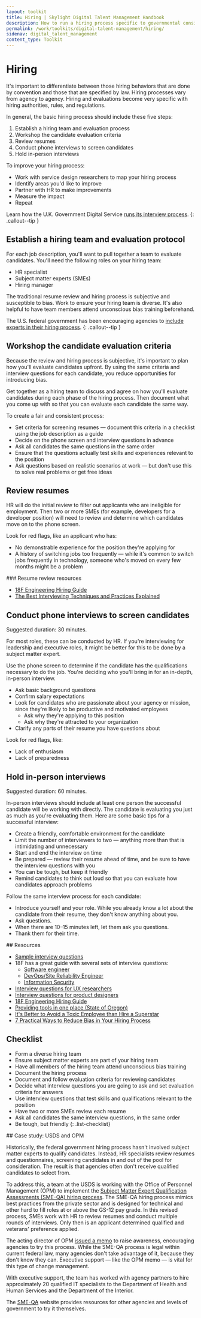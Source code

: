 ```yaml
---
layout: toolkit
title: Hiring | Skylight Digital Talent Management Handbook
description: How to run a hiring process specific to governmental considerations, including the use of flexible hiring authorities.
permalink: /work/toolkits/digital-talent-management/hiring/
sidenav: digital_talent_management
content_type: Toolkit
---
```


# Hiring

It's important to differentiate between those hiring behaviors that are done by convention and those that are specified by law. Hiring processes vary from agency to agency. Hiring and evaluations become very specific with hiring authorities, rules, and regulations.

In general, the basic hiring process should include these five steps:

1. Establish a hiring team and evaluation process
2. Workshop the candidate evaluation criteria
3. Review resumes
4. Conduct phone interviews to screen candidates
5. Hold in-person interviews

To improve your hiring process:

- Work with service design researchers to map your hiring process
- Identify areas you'd like to improve
- Partner with HR to make improvements
- Measure the impact
- Repeat

Learn how the U.K. Government Digital Service [runs its interview process](https://technology.blog.gov.uk/2015/07/14/applying-for-a-job-at-gds-update/).
{: .callout--tip }

## Establish a hiring team and evaluation protocol

For each job description, you'll want to pull together a team to evaluate candidates. You'll need the following roles on your hiring team:

- HR specialist
- Subject matter experts (SMEs)
- Hiring manager

The traditional resume review and hiring process is subjective and susceptible to bias. Work to ensure your hiring team is diverse. It's also helpful to have team members attend unconscious bias training beforehand.

The U.S. federal government has been encouraging agencies to [include experts in their hiring process](https://www.govexec.com/management/2019/09/weichert-agencies-should-include-experts-hiring-process/159871/).
{: .callout--tip }

## Workshop the candidate evaluation criteria

Because the review and hiring process is subjective, it's important to plan how you'll evaluate candidates upfront. By using the same criteria and interview questions for each candidate, you reduce opportunities for introducing bias.

Get together as a hiring team to discuss and agree on how you'll evaluate candidates during each phase of the hiring process. Then document what you come up with so that you can evaluate each candidate the same way.

To create a fair and consistent process:

- Set criteria for screening resumes — document this criteria in a checklist using the job description as a guide
- Decide on the phone screen and interview questions in advance
- Ask all candidates the same questions in the same order
- Ensure that the questions actually test skills and experiences relevant to the position
- Ask questions based on realistic scenarios at work — but don't use this to solve real problems or get free ideas

## Review resumes

HR will do the initial review to filter out applicants who are ineligible for employment. Then two or more SMEs (for example, developers for a developer position) will need to review and determine which candidates move on to the phone screen.

Look for red flags, like an applicant who has:

- No demonstrable experience for the position they're applying for
- A history of switching jobs too frequently — while it's common to switch jobs frequently in technology, someone who's moved on every few months might be a problem

<div class="callout--note" markdown="1">
### Resume review resources

- [18F Engineering Hiring Guide](https://eng-hiring.18f.gov/resume-review/)
- [The Best Interviewing Techniques and Practices Explained](https://medium.com/swlh/the-best-interviewing-techniques-and-practices-explained-61cf41c3175f)
</div>

## Conduct phone interviews to screen candidates

Suggested duration: 30 minutes.

For most roles, these can be conducted by HR. If you're interviewing for leadership and executive roles, it might be better for this to be done by a subject matter expert.

Use the phone screen to determine if the candidate has the qualifications necessary to do the job. You're deciding who you'll bring in for an in-depth, in-person interview.

- Ask basic background questions
- Confirm salary expectations
- Look for candidates who are passionate about your agency or mission, since they're likely to be productive and motivated employees
    - Ask why they're applying to this position
    - Ask why they're attracted to your organization
- Clarify any parts of their resume you have questions about

Look for red flags, like:

- Lack of enthusiasm
- Lack of preparedness

## Hold in-person interviews

Suggested duration: 60 minutes.

In-person interviews should include at least one person the successful candidate will be working with directly. The candidate is evaluating you just as much as you're evaluating them. Here are some basic tips for a successful interview:

- Create a friendly, comfortable environment for the candidate
- Limit the number of interviewers to two — anything more than that is intimidating and unnecessary
- Start and end the interview on time
- Be prepared — review their resume ahead of time, and be sure to have the interview questions with you
- You can be tough, but keep it friendly
- Remind candidates to think out loud so that you can evaluate how candidates approach problems

Follow the same interview process for each candidate:

- Introduce yourself and your role. While you already know a lot about the candidate from their resume, they don't know anything about you.
- Ask questions.
- When there are 10–15 minutes left, let them ask you questions.
- Thank them for their time.

<div class="callout--note" markdown='1'>
## Resources

- [Sample interview questions](https://firstround.com/review/40-favorite-interview-questions-from-some-of-the-sharpest-folks-we-know/)
- 18F has a great guide with several sets of interview questions:
    - [Software engineer](https://eng-hiring.18f.gov/interviews/engineer/)
    - [DevOps/Site Reliability Engineer](https://eng-hiring.18f.gov/interviews/devops/)
    - [Information Security](https://eng-hiring.18f.gov/interviews/infosec/)
- [Interview questions for UX researchers](https://medium.com/@eleonorazucconi/46-interview-questions-for-user-experience-researchers-at-google-amazon-microsoft-and-facebook-c582827267b9)
- [Interview questions for product designers](/work/toolkits/digital-talent-management/appendix-a-sample-interview-questions#product-designer)
- [18F Engineering Hiring Guide](https://eng-hiring.18f.gov/interviews/)
- [Providing tools in one place (State of Oregon)](https://www.oregon.gov/das/HR/Pages/success-plan.aspx#)
- [It's Better to Avoid a Toxic Employee than Hire a Superstar](https://hbr.org/2015/12/its-better-to-avoid-a-toxic-employee-than-hire-a-superstar)
- [7 Practical Ways to Reduce Bias in Your Hiring Process](https://www.shrm.org/resourcesandtools/hr-topics/talent-acquisition/pages/7-practical-ways-to-reduce-bias-in-your-hiring-process.aspx)
</div>

## Checklist

- Form a diverse hiring team
- Ensure subject matter experts are part of your hiring team
- Have all members of the hiring team attend unconscious bias training
- Document the hiring process
- Document and follow evaluation criteria for reviewing candidates
- Decide what interview questions you are going to ask and set evaluation criteria for answers
- Use interview questions that test skills and qualifications relevant to the position
- Have two or more SMEs review each resume
- Ask all candidates the same interview questions, in the same order
- Be tough, but friendly
{: .list-checklist}

<div class="callout callout--case-study" markdown="1">
## Case study: USDS and OPM

Historically, the federal government hiring process hasn't involved subject matter experts to qualify candidates. Instead, HR specialists review resumes and questionnaires, screening candidates in and out of the pool for consideration. The result is that agencies often don't receive qualified candidates to select from.

To address this, a team at the USDS is working with the Office of Personnel Management (OPM) to implement the [Subject Matter Expert Qualification Assessments (SME-QA) hiring process](https://smeqa.usds.gov/). The SME-QA hiring process mimics best practices from the private sector and is designed for technical and other hard to fill roles at or above the GS-12 pay grade. In this revised process, SMEs work with HR to review resumes and conduct multiple rounds of interviews. Only then is an applicant determined qualified and veterans' preference applied.

The acting director of OPM [issued a memo](https://www.chcoc.gov/sites/default/files/OPM%20Memo%20Improving%20Federal%20Hiring%20through%20the%20Use%20of%20Effective%20Assessment%20Strategies%20to%20Advance%20Mission%20Outcomes.pdf) to raise awareness, encouraging agencies to try this process. While the SME-QA process is legal within current federal law, many agencies don't take advantage of it, because they don't know they can. Executive support — like the OPM memo — is vital for this type of change management.

With executive support, the team has worked with agency partners to hire approximately 20 qualified IT specialists to the Department of Health and Human Services and the Department of the Interior.

The [SME-QA](https://smeqa.usds.gov/hiring-phases/getting-started/) website provides resources for other agencies and levels of government to try it themselves.
</div>
